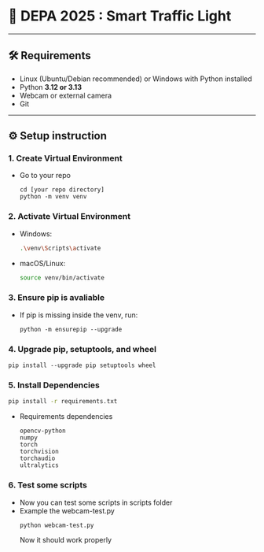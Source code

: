 # 🚦 DEPA 2025 : Smart Traffic Light

---

## 🛠️ Requirements
- Linux (Ubuntu/Debian recommended) or Windows with Python installed
- Python **3.12 or 3.13**
- Webcam or external camera
- Git

---

## ⚙️ Setup instruction

### 1. **Create Virtual Environment**
- Go to your repo
  ```
  cd [your repo directory]
  python -m venv venv
  ```

### 2. **Activate Virtual Environment**
   - Windows:
     ```bash
     .\venv\Scripts\activate
     ```

   - macOS/Linux:
     ```bash
     source venv/bin/activate
     ```

### 3. Ensure pip is avaliable
- If pip is missing inside the venv, run:
  ```
  python -m ensurepip --upgrade
  ```

### 4. Upgrade pip, setuptools, and wheel
```
pip install --upgrade pip setuptools wheel
```

### 5. **Install Dependencies**
  ```bash
  pip install -r requirements.txt
  ```
  - Requirements dependencies
    ```
    opencv-python
    numpy
    torch
    torchvision
    torchaudio
    ultralytics
    ```

### 6. Test some scripts
- Now you can test some scripts in scripts folder
- Example the webcam-test.py
  ```
  python webcam-test.py
  ```
  Now it should work properly
